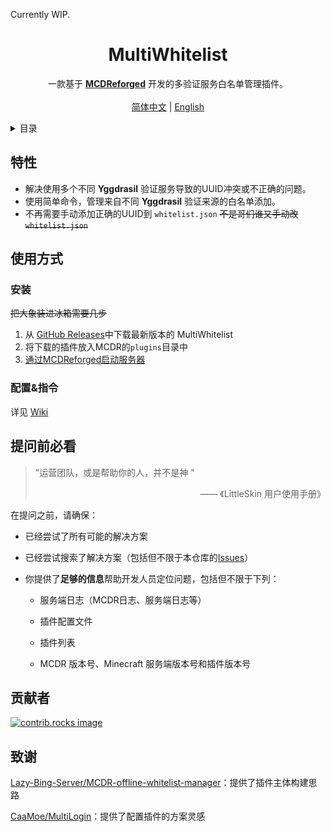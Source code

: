 Currently WIP.

<div align="center">
  <h1 align="center">MultiWhitelist</h1>
  <p align="center">
    一款基于 <a href="https://mcdreforged.com/"><strong>MCDReforged</strong></a> 开发的多验证服务白名单管理插件。
    <br />
    <br />
    <a href="https://github.com/MliroLirrorsIngenuity/MultiWhitelist/README.md">简体中文</a>
    |
    <a href="https://github.com/MliroLirrorsIngenuity/MultiWhitelist/README_EN.md">English</a>
  </p>
</div>

<details>
  <summary>目录</summary>
  
  - [特性](#特性)
  - [使用方式](#使用方式)
    - [安装](#安装)
    - [配置&指令](#配置指令)
  - [提问前必看](#提问前必看)
  - [贡献者](#贡献者)
  - [致谢](#致谢)

</details>

## 特性

  - 解决使用多个不同 **Yggdrasil** 验证服务导致的UUID冲突或不正确的问题。
  - 使用简单命令，管理来自不同 **Yggdrasil** 验证来源的白名单添加。
  - 不再需要手动添加正确的UUID到 `whitelist.json` ~~不是哥们谁又手动改`whitelist.json`~~

## 使用方式

### 安装

~~把大象装进冰箱需要几步~~

1. 从 [GitHub Releases](https://github.com/MliroLirrorsIngenuity/MultiWhitelist/releases)中下载最新版本的 MultiWhitelist
2. 将下载的插件放入MCDR的`plugins`目录中
3. [通过MCDReforged启动服务器](https://docs.mcdreforged.com/zh-cn/latest/quick_start/first_run.html#run)

### 配置&指令
详见 [Wiki](https://github.com/MliroLirrorsIngenuity/MultiWhitelist/wiki)

## 提问前必看

> "运营团队，或是帮助你的人，并不是神 "
> <div align="right"> —— 《LittleSkin 用户使用手册》 </div>

在提问之前，请确保：

- 已经尝试了所有可能的解决方案

- 已经尝试搜索了解决方案（包括但不限于本仓库的[Issues](https://github.com/MliroLirrorsIngenuity/MultiWhitelist/issues)）

- 你提供了**足够的信息**帮助开发人员定位问题，包括但不限于下列：

  - 服务端日志（MCDR日志、服务端日志等）

  - 插件配置文件

  - 插件列表

  - MCDR 版本号、Minecraft 服务端版本号和插件版本号

## 贡献者
<a href="https://github.com/MliroLirrorsIngenuity/MultiWhitelist/graphs/contributors">
  <img src="https://contrib.rocks/image?repo=MliroLirrorsIngenuity/MultiWhitelist" alt="contrib.rocks image" />
</a>

## 致谢

[Lazy-Bing-Server/MCDR-offline-whitelist-manager](https://github.com/Lazy-Bing-Server/MCDR-offline-whitelist-manager)：提供了插件主体构建思路

[CaaMoe/MultiLogin](https://github.com/CaaMoe/MultiLogin)：提供了配置插件的方案灵感
